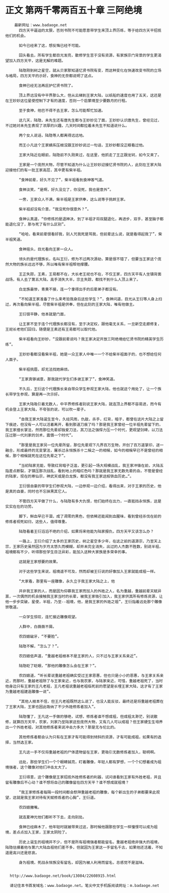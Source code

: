 # 正文 第两千零两百五十章 三阿绝境
        最新网址：www.badaoge.net
          四方天平逼迫的太狠，否则书院不可能愿意带学生来顶上界历练，等于给四方天平招揽他们的机会。
      
          如今已经来了这，想反悔已经不可能。
      
          回头看去，所有学生都目光发亮，散修学生苦于没有资源，有家族宗门背景的学生更渴望加入四方天平，这是无解的难题。
      
          陆隐刚到树之星空，就从贝家那知道忆贤书院有变，而这种变化在快速改变书院的立场与格局，四方天平的示好，食神的无奈都说明了这点。
      
          食神已经无法再庇护忆贤书院了。
      
          顶上界远没有中平界那么大，但从云梯到王家大陆，以纸船的速度也用了五天，这还是在王妙妙这位星使控制下才有的速度，否则一个启蒙境至少要数月的行程。
      
          至于食神，他巴不得不去王家，怎么可能帮忙加速。
      
          这几天，陆隐，未先生还有唐先生都与王妙妙见了面，王妙妙认识唐先生，曾经见过，不过她对未先生表现了浓厚的兴趣，几天时间都拉着未先生不知道说什么。
      
          两个女人说话，陆隐等人都离得远远地。
      
          而王小凡这个王家嫡系压根没跟王妙妙说过一句话，王妙妙都没正眼看过他。
      
          王家大陆近在眼前，陆隐前不久刚来过，在这里，他抓走了王正跟龙轲，如今又来了。
      
          王家是一个庞然大物，尽管不知道为什么让王妙妙迎接忆贤书院的人，此刻在王家大陆      迎接他们的有一批王家高层，其中更有柴半祖。
      
          “食神前辈，好久不见了”，柴半祖看到食神客气道。
      
          食神淡笑，“是啊，好久没见了，你没死，我也是意外”。
      
          一旁，王家众人不满，柴半祖是王家供奉，这么说等于挑衅王家。
      
          柴半祖却没有介意，“我没死你很意外？”。
      
          食神认真道，“你修炼的是退神决，到了半祖才将双腿退化，再进步，双手，甚至脑子都能退化没了，那与死了有什么区别”。
      
          “哈哈，看来前辈很看好我，别人咒我死是骂我，但前辈这么说，就是看得起我了”，柴半祖笑道。
      
          食神摇头，目光看向王家一众人。
      
          领头的是代理族长，名叫王衍，修为不过两次源劫，算是很不错了，但要当王家这个庞然大物的族长远远不够，所以唯有柴半祖帮他撑腰。
      
          王正失踪，王素，王易都不在，大长老王祀也不在，不仅王家，四方天平有人坐镇背面战场，有人去了第五大陆，高手消失大半，宗主失踪，都找不到什么人顶上来了。
      
          白龙族最惨，青黄不接，连一个拿得出手的后辈弟子都没有。
      
          “不知道王家准备了什么来考验我身后这些学生？”，食神问道，目光从王衍等人身上扫过，再次看向柴半祖，尽管柴半祖是供奉，但在此刻的王家大陆，唯有他做主。
      
          王衍很平静，他本就是门面，
      
          让王家不至于连个代理族长都没有，至于决定权，跟他毫无关系，一旦新空走廊修复，王祀长老他们回归，随便是王素还有王易都可以取代他。
      
          柴半祖看向王妙妙，“没跟前辈说吗？我王家决定开放三阿绝境给忆贤书院的精英学生历练”。
      
          王妙妙看都没看柴半祖，她是一众王家人中唯一一个不给柴半祖面子的，也不想给任何人面子。
      
          柴半祖挑眉，却无法找她麻烦。
      
          “王家真够诚意，那我就代学生们多谢王家了”，食神笑道。
      
          不久后，王衍这个代理族长亲自带众学生参观王家大陆，他也就这个用处了，让一个族长带学生参观，算是再一次示好。
      
          王家大陆吸引着无数人，中平界修炼者别说王家大陆，就连顶上界都不容易进，而今有机会登上王家大陆，不夸张的说，可以吹一辈子。
      
          “自我王家大陆诞生至今，久经风雨，仇敌，杀手，红背，暗子，都曾在这片大陆之上留下痕迹，但没有一人可以活着离开，看到那道刀痕了吗？那是我王家曾经一位半祖先辈留下的，我王家擅长掌法，然而那位先辈却独爱刀法，其刀法之强悍力压一个时代，更观望剑碑，以刀法压过那一代刘家的剑术，震慑一个时代”。
      
          “那里是我王家另一位先辈所留，那位先辈观下凡界百万生物，开创了百万道掌印，逐一融合，形成最终的无变掌法，屠杀过永恒族杀十二候之一的相候，如今的相候早已不是曾经的相候，那个相候就死在这位先辈之下”。
      
          “当初陆家无能，导致红背暗子泛滥，更引起一场大规模战乱，我王家冲锋在前，大陆五指差点断裂，才镇压那次战乱，看到地上的暗红色吗？那就是我王家无数先辈的血，不管是曾经的陆家，现在的寒仙宗，神武天或是白龙族，都没有我王家这般铁血历史…“。
      
          王衍很自豪的带学生们参观大陆，一边参观一边介绍，看得出来，对于王家的历史，他是真的自豪，同时也不忘抹黑其它人。
      
          不管四方天平做了什么，与陆隐有多大仇恨，他们始终在出力，一直抵挡永恒族，这是实实在在的功劳。
      
          脚下，鲜血早已干涸，成了凋零的黑色，但依稀还能闻到血腥味，看到曾经杀伐在前的修炼者视死如归，这些人，值得尊重。
      
          陆隐看着王衍滔滔不绝的介绍，如果将来他能为陆家报仇，四方天平又该怎么办？
      
          一路上，王衍介绍了太多的王家历史，树之星空多少年，在这之前的道源宗，乃至天上宗，王家历史虽然因为岁月太悠久而模糊，却并未完全消失，出过的人杰数不胜数，别说半祖，祖境都有不少，听得那些学生目泛异彩，能加入这种大家族是多荣幸的事。
      
          这就是王家想要的效果。
      
          对于这些学生来说，祖境遥不可及，然而却被王衍说的好像加入王家就能成祖一样。
      
          “大家看，那里有一座雕像，永久立于我王家大陆之上，他
      
          并非我王家的人，而是因为仰慕我王家而加入的外姓之人，名为重越，重越前辈天赋异禀，一次偶然的机会接触我王家当时的长辈，被我王家吸引加入，我王家供其所有修炼资源，让他一步步突破，星使，半祖，乃至--祖境，他，是我王家的外姓之祖”，王衍指着远处那个雕像崇敬道。
      
          一众学生惊叹，连忙接近雕像观望。
      
          人群中，白薇薇不屑。
      
          农四娘龇牙，“不要脸”。
      
          陆隐不解，“怎么了？”。
      
          农四娘低声道，“重越老祖根本不是王家的人，只不过与王家关系亲近”。
      
          陆隐眨了眨眼，“那他的雕像怎么会在王家？”。
      
          农四娘道，“听长辈说重越老祖确实受过王家恩惠，但也只是小小的恩惠，与王家关系亲近，而那时，重越老祖除了与王家亲近，也与我农家，与陆家亲近，可惜，重越老祖死了，当时他身边只有王家的王凡老祖，王凡老祖说重越老祖临死前的愿望是长埋王家大陆，这才有了王家为重越老祖建造雕像一说”。
      
          “其他人根本不信，但王凡老祖既然这么说了，也没人能反驳，最终还是将重越老祖葬在了王家大陆，王家也因此吸纳了不少外姓修炼者加入”。
      
          陆隐懂了，王凡这一手做的够绝，试想，修炼者谁不想成祖，但成祖太渺茫，别说散修，就算四方天平，农家，刘家乃至陆家这些庞然大物，又有几人可以成祖？但王家硬生生培养出一个外姓老祖，对其他修炼者来说冲击力多大？那是无与伦比的。
      
          其他修炼者都会认为只有在王家才有可能得到倾斜的资源，才有可能成祖，如果有的选择，当然选王家。
      
          王凡这一手不仅将重越老祖的尸体遗物留在王家，更吸引无数修炼者加入，聪明啊。
      
          远处，那些学生们一个个眼睛铖亮，盯着雕像，年轻人都有梦想，一个个幻想着成为祖境强者，这个雕像对他们冲击太大了。
      
          王衍得意，这个雕像是王家招揽外姓修炼者的利器，试问谁看到王家有外姓老祖，并且留有雕像后不心动？谁不想将自己的雕像留在四方天平？谁不想成就祖境？
      
          “我王家修炼者每隔一段时间都会祭拜重越老祖的雕像，每个新出生的子弟都要来此观望，这就是我王家对待有天赋修炼者的心胸”，王衍道。
      
          农四娘撇嘴。
      
          就连夏神光他们都听不下去，走向别处。
      
          食神已经麻木了，他年轻时就被带来过这，那时候他跟那些学生一样憧憬可以成为祖境，差点点加入王家，王家太阴险了。
      
          历史上诞生的祖境并不少，但不是所有祖境强者都能留名，重越老祖绝非强大的祖境，陆隐估摸着他与第六大陆血祖他们差不多，但就因为王家这一手留名千古，如果他还活着，不知道是高兴还是悲哀。
      
          身为祖境，死战永恒族没有留名，却因为被人利用而留名，总感觉不是滋味。
      
      
      http://www.badaoge.net/book/13084/22608915.html
      
      请记住本书首发域名：www.badaoge.net。笔尖中文手机版阅读网址：m.badaoge.net